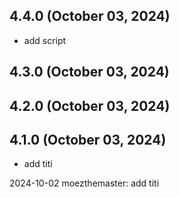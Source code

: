 ## 4.4.0 (October 03, 2024)
  - add script

## 4.3.0 (October 03, 2024)


## 4.2.0 (October 03, 2024)


## 4.1.0 (October 03, 2024)
  - add titi

2024-10-02 moezthemaster: add titi